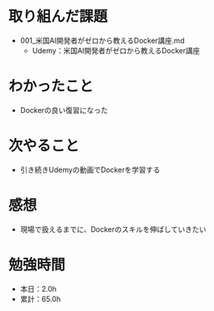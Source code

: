 # 取り組んだ課題
* 001_米国AI開発者がゼロから教えるDocker講座.md
  * Udemy：米国AI開発者がゼロから教えるDocker講座

# わかったこと
* Dockerの良い復習になった

# 次やること
* 引き続きUdemyの動画でDockerを学習する

# 感想
* 現場で扱えるまでに、Dockerのスキルを伸ばしていきたい

# 勉強時間
* 本日：2.0h
* 累計：65.0h
